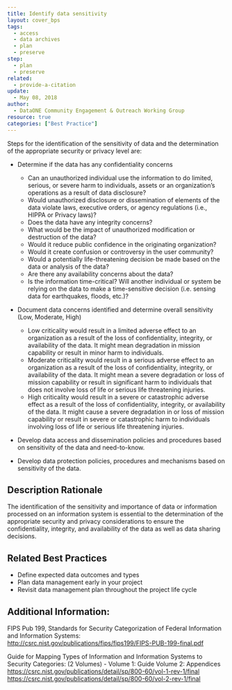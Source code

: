 ```yaml
---
title: Identify data sensitivity
layout: cover_bps
tags:
  - access
  - data archives
  - plan
  - preserve
step:
  - plan
  - preserve
related:
  - provide-a-citation
update:
  - May 08, 2018
author:
  - DataONE Community Engagement & Outreach Working Group
resource: true
categories: ["Best Practice"]
---
```



Steps for the identification of the sensitivity of data and the determination of the appropriate security or privacy level are:
- Determine if the data has any confidentiality concerns
  - Can an unauthorized individual use the information to do limited, serious, or severe harm to individuals, assets or an organization’s operations as a result of data disclosure?
  - Would unauthorized disclosure or dissemination of elements of the data violate laws, executive orders, or agency regulations (i.e., HIPPA or Privacy laws)?
  - Does the data have any integrity concerns?
  - What would be the impact of unauthorized modification or destruction of the data?
  - Would it reduce public confidence in the originating organization?
  - Would it create confusion or controversy in the user community?
  - Would a potentially life-threatening decision be made based on the data or analysis of the data?
  - Are there any availability concerns about the data?
  - Is the information time-critical? Will another individual or system be relying on the data to make a time-sensitive decision (i.e. sensing data for earthquakes, floods, etc.)?

- Document data concerns identified and determine overall sensitivity (Low, Moderate, High)
  - Low criticality would result in a limited adverse effect to an organization as a result of the loss of confidentiality, integrity, or availability of the data. It might mean degradation in mission capability or result in minor harm to individuals.
  - Moderate criticality would result in a serious adverse effect to an organization as a result of the loss of confidentiality, integrity, or availability of the data. It might mean a severe degradation or loss of mission capability or result in significant harm to individuals that does not involve loss of life or serious life threatening injuries.
  - High criticality would result in a severe or catastrophic adverse effect as a result of the loss of confidentiality, integrity, or availability of the data. It might cause a severe degradation in or loss of mission capability or result in severe or catastrophic harm to individuals involving loss of life or serious life threatening injuries.

- Develop data access and dissemination policies and procedures based on sensitivity of the data and need-to-know.
- Develop data protection policies, procedures and mechanisms based on sensitivity of the data.

## Description Rationale
The identification of the sensitivity and importance of data or information processed on an information system is essential to the determination of the appropriate security and privacy considerations to ensure the confidentiality, integrity, and availability of the data as well as data sharing decisions.

## Related Best Practices
- Define expected data outcomes and types
- Plan data management early in your project
- Revisit data management plan throughout the project life cycle

## Additional Information:

FIPS Pub 199, Standards for Security Categorization of Federal Information and Information Systems: http://csrc.nist.gov/publications/fips/fips199/FIPS-PUB-199-final.pdf

Guide for Mapping Types of Information and Information Systems to Security Categories: (2 Volumes) - Volume 1: Guide Volume 2: Appendices
https://csrc.nist.gov/publications/detail/sp/800-60/vol-1-rev-1/final
https://csrc.nist.gov/publications/detail/sp/800-60/vol-2-rev-1/final
